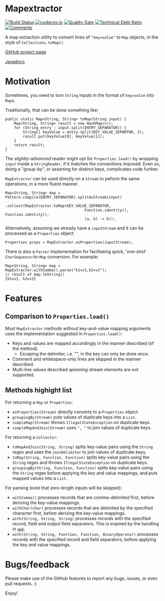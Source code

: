 # Mapextractor

[![Build Status](https://travis-ci.org/h-j-k/mapextractor.svg?branch=master)](https://travis-ci.org/h-j-k/mapextractor) 
[![codecov.io](http://codecov.io/github/h-j-k/mapextractor/coverage.svg?branch=master)](http://codecov.io/github/h-j-k/mapextractor?branch=master)
[![Quality Gate](https://sonarqube.com/api/badges/gate?key=com.ikueb:mapextractor)](https://sonarqube.com/dashboard/?id=com.ikueb:mapextractor)
[![Technical Debt Ratio](https://sonarqube.com/api/badges/measure?key=com.ikueb:mapextractor&metric=sqale_debt_ratio)](https://sonarqube.com/dashboard/?id=com.ikueb:mapextractor)
[![Comments](https://sonarqube.com/api/badges/measure?key=com.ikueb:mapextractor&metric=comment_lines_density)](https://sonarqube.com/dashboard/?id=com.ikueb:mapextractor)

A map extraction utility to convert lines of `"key=value"` to `Map` objects, in the style of `Collections.toMap()`.

[GitHub project page](https://github.com/h-j-k/mapextractor)

[Javadocs](https://h-j-k.github.io/mapextractor/javadoc)

# Motivation

Sometimes, you need to turn `String` inputs in the format of `key=value` into `Map`s.

Traditionally, that can be done something like:

    public static Map<String, String> toMap(String input) {
        Map<String, String> result = new HashMap<>();
        for (String entry : input.split(ENTRY_SEPARATOR)) {
            String[] keyValue = entry.split(KEY_VALUE_SEPARTOR, 2);
            result.put(keyValue[0], keyValue[1]);
        }
        return result;
    }

The *slightly-advanced* reader might opt for `Properties.load()` by wrapping `input` inside a `StringReader`, if it matches the conventions imposed. Even so, doing a "group-by", or asserting for distinct keys, complicates code further.

`MapExtractor` can be used directly on a `Stream` to peform the same operations, in a more fluent manner.

    Map<String, String> map = Pattern.compile(ENTRY_SEPARATOR).splitAsStream(input)
                                .collect(MapExtractor.toMap(KEY_VALUE_SEPARATOR, 
                                        Function.identity(), Function.identity(), 
                                        (a, b) -> b));

Alternatively, assuming we already have a `inputStream` and it can be processed as a `Properties` object:

    Properties props = MapExtractor.asProperties(inputStream);

There is also a `Parser` implementation for facilitating quick, 'one-shot' `CharSequence`-to-`Map` conversion. For example:

    Map<String, String> map = MapExtractor.withComma().parse("k1=v1,k2=v2");
    // result of map.toString()
    {k1=v1, k2=v2}

# Features

Comparison to `Properties.load()`
---

Most `MapExtractor` methods without key-and-value mapping arguments uses the implementation suggested in `Properties.load()`:
* Keys and values are mapped accordingly in the manner described (of the method).
  * Escaping the delimiter, i.e. "\", in the key can only be done once.
* Comment and whitespace-only lines are skipped in the manner described.
* Multi-line values described *spanning* stream elements are *not* supported.

Methods highight list
---

For returning a `Map` or `Properties`:
* `asProperties(Stream)` directly converts to a `Properties` object.
* `groupingBy(Stream)` puts values of duplicate keys into a `List`.
* `simpleMap(Stream)` throws `IllegalStateException` on duplicate keys.
* `simpleMapAndJoin(Stream)` uses `", "` to join values of duplicate keys.

For returning a `Collector`:
* `toMapAndJoin(String, String)` splits key-value pairs using the `String` regex and uses the `joinDelimiter` to join values of duplicate keys.
* `toMap(String, Function, Function)` splits key-value pairs using the `String` regex and throws `IllegalStateException` on duplicate keys.
*  `groupingBy(String, Function, Function)` splits key-value pairs using the `String` regex before applying the key and value mappings, and puts mapped values into a `List`.

For parsing (note that zero-length inputs will be skipped):
* `withComma()` processes records that are comma-delimited first, before deriving the key-value mappings. 
* `withChar(char)` processes records that are delimited by the specified character first, before deriving the key-value mappings.
* `with(String, String, String)` processes records with the specified record, field and output field separators. This is inspired by the handling in [`awk`][1].
* `with(String, String, Function, Function, BinaryOperator)` processes records with the specified record and field separators, before applying the key and value mappings.

# Bugs/feedback

Please make use of the GitHub features to report any bugs, issues, or even pull requests. :)

Enjoy!

[1]: https://en.m.wikipedia.org/wiki/Awk
